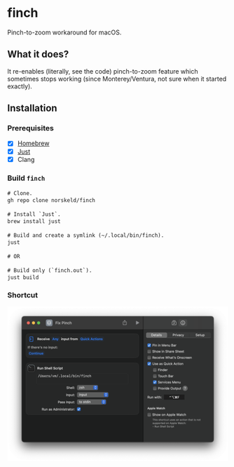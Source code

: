 # finch

Pinch-to-zoom workaround for macOS.

## What it does?

It re-enables (literally, see the code) pinch-to-zoom feature which sometimes stops working (since Monterey/Ventura, not sure when it started exactly).

## Installation

### Prerequisites

- [x] [Homebrew]
- [x] [Just]
- [x] Clang

### Build `finch`

```shell
# Clone.
gh repo clone norskeld/finch

# Install `Just`.
brew install just

# Build and create a symlink (~/.local/bin/finch).
just

# OR

# Build only (`finch.out`).
just build
```

### Shortcut

![macOS shortcut](./assets/shortcut.png)

<!-- Links. -->

[just]: https://github.com/casey/just
[homebrew]: https://brew.sh
